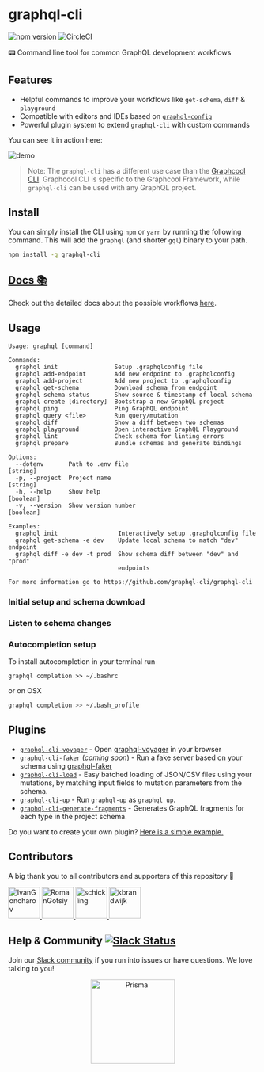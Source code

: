 # graphql-cli

[![npm version](https://badge.fury.io/js/graphql-cli.svg)](https://badge.fury.io/js/graphql-cli) [![CircleCI](https://circleci.com/gh/graphql-cli/graphql-cli.svg?style=shield)](https://circleci.com/gh/graphql-cli/graphql-cli)

📟 Command line tool for common GraphQL development workflows

## Features

- Helpful commands to improve your workflows like `get-schema`, `diff` & `playground`
- Compatible with editors and IDEs based on [`graphql-config`](https://github.com/graphcool/graphql-config)
- Powerful plugin system to extend `graphql-cli` with custom commands

You can see it in action here:

![demo](http://imgur.com/0kuqZFY.gif)

> Note: The `graphql-cli` has a different use case than the [Graphcool CLI](https://www.graph.cool/docs/reference/graphcool-cli/overview-zboghez5go/). Graphcool CLI is specific to the Graphcool Framework, while `graphql-cli` can be used with any GraphQL project.

## Install

You can simply install the CLI using `npm` or `yarn` by running the following command. This will add the `graphql` (and shorter `gql`) binary to your path.

```sh
npm install -g graphql-cli
```

## [Docs :books:](https://oss.prisma.io/content/GraphQL-CLI/01-Overview.html)
Check out the detailed docs about the possible workflows [here](https://oss.prisma.io/content/GraphQL-CLI/01-Overview.html).


## Usage

```
Usage: graphql [command]

Commands:
  graphql init                Setup .graphqlconfig file
  graphql add-endpoint        Add new endpoint to .graphqlconfig
  graphql add-project         Add new project to .graphqlconfig
  graphql get-schema          Download schema from endpoint
  graphql schema-status       Show source & timestamp of local schema
  graphql create [directory]  Bootstrap a new GraphQL project
  graphql ping                Ping GraphQL endpoint
  graphql query <file>        Run query/mutation
  graphql diff                Show a diff between two schemas
  graphql playground          Open interactive GraphQL Playground
  graphql lint                Check schema for linting errors
  graphql prepare             Bundle schemas and generate bindings

Options:
  --dotenv       Path to .env file                                      [string]
  -p, --project  Project name                                           [string]
  -h, --help     Show help                                             [boolean]
  -v, --version  Show version number                                   [boolean]

Examples:
  graphql init                 Interactively setup .graphqlconfig file
  graphql get-schema -e dev    Update local schema to match "dev" endpoint
  graphql diff -e dev -t prod  Show schema diff between "dev" and "prod"
                               endpoints

For more information go to https://github.com/graphql-cli/graphql-cli

```

### Initial setup and schema download

### Listen to schema changes

### Autocompletion setup
To install autocompletion in your terminal run

```
graphql completion >> ~/.bashrc
```

or on OSX

```sh
graphql completion >> ~/.bash_profile
```

## Plugins

- [`graphql-cli-voyager`](https://github.com/graphql-cli/graphql-cli-voyager) - Open [graphql-voyager](https://github.com/APIs-guru/graphql-voyager) in your browser
- `graphql-cli-faker` (*coming soon*) - Run a fake server based on your schema using [graphql-faker](https://github.com/APIs-guru/graphql-faker)
- [`graphql-cli-load`](https://github.com/neo4j-graphql/graphql-cli-load) - Easy batched loading of JSON/CSV files using your mutations, by matching input fields to mutation parameters from the schema.
- [`graphql-cli-up`](https://github.com/supergraphql/graphql-cli-up) - Run `graphql-up` as `graphql up`.
- [`graphql-cli-generate-fragments`](https://github.com/develomark/graphql-cli-generate-fragments) - Generates GraphQL fragments for each type in the project schema.

Do you want to create your own plugin? [Here is a simple example.](plugin-example)

## Contributors

A big thank you to all contributors and supporters of this repository 💚

<a href="https://github.com/IvanGoncharov/" target="_blank">
  <img src="https://github.com/IvanGoncharov.png?size=64" width="64" height="64" alt="IvanGoncharov">
</a>
<a href="https://github.com/RomanGotsiy/" target="_blank">
  <img src="https://github.com/RomanGotsiy.png?size=64" width="64" height="64" alt="RomanGotsiy">
</a>
<a href="https://github.com/schickling/" target="_blank">
  <img src="https://github.com/schickling.png?size=64" width="64" height="64" alt="schickling">
</a>
<a href="https://github.com/kbrandwijk/" target="_blank">
  <img src="https://github.com/kbrandwijk.png?size=64" width="64" height="64" alt="kbrandwijk">
</a>

## Help & Community [![Slack Status](https://slack.graph.cool/badge.svg)](https://slack.graph.cool)

Join our [Slack community](http://slack.graph.cool/) if you run into issues or have questions. We love talking to you!

<p align="center"><a href="https://oss.prisma.io"><img src="https://imgur.com/IMU2ERq.png" alt="Prisma" height="170px"></a></p>
